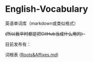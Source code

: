 # English-Vocabulary

英语单词库（markdown或类似格式）

~~(所以我平时都是把GitHub当成什么用的）~~

目前发布有：

词根表 ([Roots&Affixes.md](Roots&Affixes.md))
